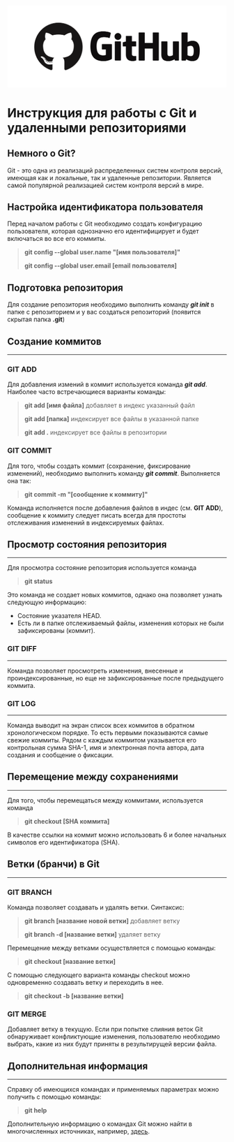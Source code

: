 ![Git Logo](/images/Git.png "Git Logo")

# Инструкция для работы с Git и удаленными репозиториями

## Немного о Git?
Git - это одна из реализаций распределенных систем контроля версий, имеющая как и локальные, так и удаленные репозитории. Является самой популярной реализацией систем контроля версий в мире.

## Настройка идентификатора пользователя 

Перед началом работы с Git необходимо создать конфигурацию пользователя, которая однозначно его идентифицирует и будет включаться во все его коммиты.

>**git config --global user.name "[имя пользователя]"**
>
>**git config --global user.email [email пользователя]**

## Подготовка репозитория
Для создание репозитория необходимо выполнить команду ***git init***  в папке с репозиторием и у вас создаться репозиторий (появится скрытая папка **.git**)

## Создание коммитов
---

### GIT ADD
Для добавления измений в коммит используется команда ***git add***. Наиболее часто встречающиеся варианты команды: 
> **git add [имя файла]** добавляет в индекс указанный файл 
>
> **git add [папка]** индексирует все файлы в указанной папке
>
> **git add .** индексирует все файлы в репозитории

### GIT COMMIT
Для того, чтобы создать коммит (сохранение, фиксирование изменений), необходимо выполнить команду ***git commit***. Выполняется она так: 
> **git commit -m "[сообщение к коммиту]"** 

Команда исполняется после добавления файлов в индес (см. **GIT ADD**), сообщение к коммиту следует писать всегда для простоты отслеживания изменений в индексируемых файлах.



## Просмотр состояния репозитория
---
Для просмотра состояние репозитория используется команда 
>**git status**

Это команда не создает новых коммитов, однако она позволяет узнать следующую информацию:
* Состояние указателя HEAD.
* Есть ли в папке отслеживаемый файлы, изменения которых не были зафиксированы (коммит).

### GIT DIFF
----
Команда позволяет просмотреть изменения, внесенные и проиндексированные, но еще не зафиксированные после предыдущего коммита.

### GIT LOG
----
Команда выводит на экран список всех коммитов в обратном хронологическом порядке. То есть первыми показываются самые свежие коммиты. Рядом с каждым коммитом указывается его контрольная сумма SHA-1, имя и электронная почта автора, дата создания и сообщение о фиксации.


## Перемещение между сохранениями
---
Для того, чтобы перемещаться между коммитами, используется команда 
>**git checkout [SHA коммита]**

В качестве ссылки на коммит можно использовать 6 и более начальных символов его идентификатора (SHA).

## Ветки (бранчи) в Git
---

### GIT BRANCH

Команда позволяет создавать и удалять ветки. Синтаксис:
> **git branch [название новой ветки]** добавляет ветку
>
> **git branch -d [название ветки]** удаляет ветку

Перемещение между ветками осуществляется с помощью команды:

> **git checkout [название ветки]**

С помощью следующего варианта команды checkout можно одновременно создавать ветку и переходить в нее.

> **git checkout -b [название ветки]**

### GIT MERGE

Добавляет ветку в текущую. Если при попытке слияния веток Git обнаруживает конфликтующие изменения, пользователю необходимо выбрать, какие из них будут приняты в результирущей версии файла.

## Дополнительная информация
---
Справку об имеющихся командах и применяемых параметрах можно получить с помощью команды:

> **git help**


Дополнительную информацию о командах Git можно найти в многочисленных источниках, например, [здесь](https://github.com/git-guides).


